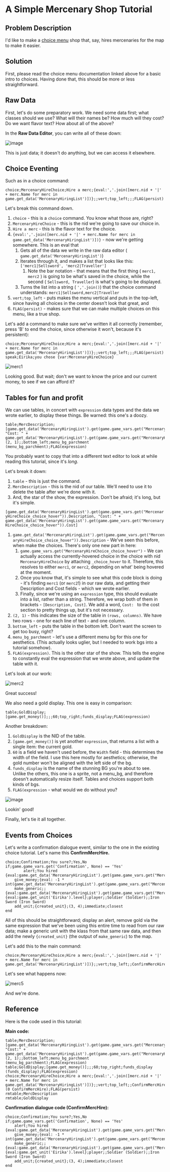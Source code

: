 # A Simple Mercenary Shop Tutorial

## Problem Description

I'd like to make a [choice menu](Choices-and-Battle-Saves) shop that, say, hires mercenaries for the map to make it easier.

## Solution

First, please read the choice menu documentation linked above for a basic intro to choices. Having done that, this should be more or less straightforward.

## Raw Data

First, let's do some preparatory work. We need some data first; what classes should we use? What will their names be? How much will they cost? Do we want flavor text? How about all of the above?

In the **Raw Data Editor**, you can write all of these down:

![image](../../uploads/3b5a087f5327389f67f15a6cb49e280e/image.png)

This is just data; it doesn't do anything, but we can access it elsewhere. 

## Choice Eventing

Such as in a choice command:

```
choice;MercenaryHireChoice;Hire a merc;{eval:','.join([merc.nid + '|' + merc.Name for merc in game.get_data('MercenaryHiringList')])};;vert;top_left;;;FLAG(persist)
```

Let's break this command down.

1. `choice` - this is a `choice` command. You know what those are, right?
2. `MercenaryHireChoice` - this is the nid we're going to save our choice in.
3. `Hire a merc` - this is the flavor text for the choice.
4. `{eval:','.join([merc.nid + '|' + merc.Name for merc in game.get_data('MercenaryHiringList')])}` - now we're getting somewhere. This is an eval that 
   1. Gets all of the data we write in the raw data editor ( `game.get_data('MercenaryHiringList')`)
   2. Iterates through it, and makes a list that looks like this: `['merc1|Sellsword', 'merc2|Traveller']`
      1. Note the bar notation - that means that the first thing ( `merc1, merc2` ) is going to be what's saved in the choice, while the second ( `Sellsword, Traveller`) is what's going to be displayed.
   3. Turns the list into a string ( `','.join()`) that the choice command understands: `merc1|Sellsword,merc2|Traveller`
5. `vert;top_left` - puts makes the menu vertical and puts in the top-left, since having all choices in the center doesn't look that great, and 
6. `FLAG(persist)` - makes sure that we can make multiple choices on this menu, like a true shop.

Let's add a command to make sure we've written it all correctly (remember, press 'B' to end the choice, since otherwise it won't, because it's persistent):

```
choice;MercenaryHireChoice;Hire a merc;{eval:','.join([merc.nid + '|' + merc.Name for merc in game.get_data('MercenaryHiringList')])};;vert;top_left;;;FLAG(persist)
speak;Eirika;you chose {var:MercenaryHireChoice}
```

![merc1](../../uploads/821c53555e391b8993da13d60852de29/merc1.gif)

Looking good. But wait; don't we want to know the price and our current money, to see if we can afford it?

## Tables for fun and profit

We can use tables, in concert with `expression` data types and the data we wrote earlier, to display these things. Be warned: this one's a doozy.

```
table;MercDescription;[game.get_data('MercenaryHiringList').get(game.game_vars.get("MercenaryHireChoice_choice_hover")).Description, "Cost: " + game.get_data('MercenaryHiringList').get(game.game_vars.get("MercenaryHireChoice_choice_hover")).Cost];;(2, 1);;bottom_left;menu_bg_parchment (menu_bg_parchment);FLAG(expression)
```

You probably want to copy that into a different text editor to look at while reading this tutorial, since it's _long_.

Let's break it down:

1. `table` - this is just the command.
2. `MercDescription` - this is the nid of our table. We'll need to use it to delete the table after we're done with it.
3. And, the star of the show, the expression. Don't be afraid; it's long, but it's simple.

`[game.get_data('MercenaryHiringList').get(game.game_vars.get("MercenaryHireChoice_choice_hover")).Description, "Cost: " + game.get_data('MercenaryHiringList').get(game.game_vars.get("MercenaryHireChoice_choice_hover")).Cost]`

1. `game.get_data('MercenaryHiringList').get(game.game_vars.get("MercenaryHireChoice_choice_hover")).Description` - We've seen this before, when make the choices. There's only one new part in here: 
   1. `game.game_vars.get("MercenaryHireChoice_choice_hover")` - We can actually access the currently-hovered choice in the choice with nid `MercenaryHireChoice` by attaching `_choice_hover` to it. Therefore, this resolves to either `merc1`, or `merc2`, depending on what' being hovered at the moment.
   2. Once you know that, it's simple to see what this code block is doing - it's finding `merc1` (or `merc2`!) in our raw data, and getting their Description and Cost fields - which we wrote earlier.
   3. Finally, since we're using an `expression` type, this should evaluate into a list, rather than a string. Therefore, we wrap both of them in brackets - `[Description, Cost]`. We add a word, `Cost: ` to the cost section to pretty things up, but it's not necessary.
2. `(2, 1)` - this indicates the size of the table in `(rows, columns)`. We have two rows - one for each line of text - and one column.
3. `bottom_left` - puts the table in the bottom left. Don't want the screen to get too busy, right?
4. `menu_bg_parchment` - let's use a different menu bg for this one for aesthetics. (This actually looks uglier, but I needed to work bgs into a tutorial somehow).
5. `FLAG(expression)`. This is the other star of the show. This tells the engine to constantly eval the expression that we wrote above, and update the table with it.

Let's look at our work:

![merc2](../../uploads/7ea9e7f12768d3e38b2ed38ad20b5b15/merc2.gif)

Great success!

We also need a gold display. This one is easy in comparison:

```
table;GoldDisplay;[game.get_money()];;;60;top_right;funds_display;FLAG(expression)
```

Another breakdown:

1. `GoldDisplay` is the NID of the table.
2. `[game.get_money()]` is yet another `expression`, that returns a list with a single item: the current gold.
3. `60` is a field we haven't used before, the `Width` field - this determines the width of the field. I use this here mostly for aesthetics; otherwise, the gold number won't be aligned with the left side of the bg.
4. `funds_display` is the name of the stunning BG you're about to see. Unlike the others, this one is a sprite, not a menu_bg, and therefore doesn't automatically resize itself. Tables and choices support both kinds of bgs.
5. `FLAG(expression` - what would we do without you?

![image](../../uploads/62c6c68775f85554ad645318425ee590/image.png)

Lookin' good!

Finally, let's tie it all together.

## Events from Choices

Let's write a confirmation dialogue event, similar to the one in the existing choice tutorial. Let's name this **ConfirmMercHire.**

```
choice;Confirmation;You sure?;Yes,No
if;game.game_vars.get('Confirmation', None) == 'Yes'
        alert;You hired {eval:game.get_data('MercenaryHiringList').get(game.game_vars.get("MercenaryHireChoice")).Name}.
    give_money;{eval: -1 * int(game.get_data('MercenaryHiringList').get(game.game_vars.get("MercenaryHireChoice")).Cost)};FLAG(no_banner)
    make_generic;;{eval:game.get_data('MercenaryHiringList').get(game.game_vars.get("MercenaryHireChoice")).Class};{eval:game.get_unit('Eirika').level};player;;Soldier (Soldier);;Iron Sword (Iron Sword)
    add_unit;{created_unit};(3, 4);immediate;closest
end
```

All of this should be straightforward; display an alert, remove gold via the same expression that we've been using this entire time to read from our raw data; make a generic unit with the klass from that same raw data, and then add the newly `{created_unit}` (the output of `make_generic`) to the map.

Let's add this to the main command:

```
choice;MercenaryHireChoice;Hire a merc;{eval:','.join([merc.nid + '|' + merc.Name for merc in game.get_data('MercenaryHiringList')])};;vert;top_left;;ConfirmMercHire;FLAG(persist)
```

Let's see what happens now:

![merc5](../../uploads/98600a1753ebb704520ba28909510f19/merc5.gif)

And we're done.

## Reference

Here is the code used in this tutorial:

**Main code:**

```
table;MercDescription;[game.get_data('MercenaryHiringList').get(game.game_vars.get("MercenaryHireChoice_choice_hover")).Description, "Cost:" + game.get_data('MercenaryHiringList').get(game.game_vars.get("MercenaryHireChoice_choice_hover")).Cost];;(2, 1);;bottom_left;menu_bg_parchment (menu_bg_parchment);FLAG(expression)
table;GoldDisplay;[game.get_money()];;;60;top_right;funds_display (funds_display);FLAG(expression)
choice;MercenaryHireChoice;Hire a merc;{eval:','.join([merc.nid + '|' + merc.Name for merc in game.get_data('MercenaryHiringList')])};;vert;top_left;;ConfirmMercHire (0 ConfirmMercHire);FLAG(persist)
rmtable;MercDescription
rmtable;GoldDisplay
```

**Confirmation dialogue code (ConfirmMercHire):**

```
choice;Confirmation;You sure?;Yes,No
if;game.game_vars.get('Confirmation', None) == 'Yes'
    alert;You hired {eval:game.get_data('MercenaryHiringList').get(game.game_vars.get("MercenaryHireChoice")).Name}.
    give_money;{eval: -1 * int(game.get_data('MercenaryHiringList').get(game.game_vars.get("MercenaryHireChoice")).Cost)};FLAG(no_banner)
    make_generic;;{eval:game.get_data('MercenaryHiringList').get(game.game_vars.get("MercenaryHireChoice")).Class};{eval:game.get_unit('Eirika').level};player;;Soldier (Soldier);;Iron Sword (Iron Sword)
    add_unit;{created_unit};(3, 4);immediate;closest
end
```